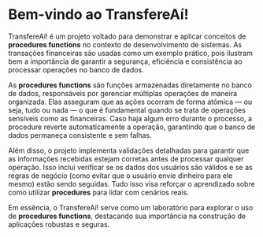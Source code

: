 # Bem-vindo ao TransfereAí!

TransfereAí! é um projeto voltado para demonstrar e aplicar conceitos de **procedures functions** no contexto de desenvolvimento de sistemas. As transações financeiras são usadas como um exemplo prático, pois ilustram bem a importância de garantir a segurança, eficiência e consistência ao processar operações no banco de dados.

As **procedures functions** são funções armazenadas diretamente no banco de dados, responsáveis por gerenciar múltiplas operações de maneira organizada. Elas asseguram que as ações ocorram de forma atômica — ou seja, tudo ou nada — o que é fundamental quando se trata de operações sensíveis como as financeiras. Caso haja algum erro durante o processo, a procedure reverte automaticamente a operação, garantindo que o banco de dados permaneça consistente e sem falhas.

Além disso, o projeto implementa validações detalhadas para garantir que as informações recebidas estejam corretas antes de processar qualquer operação. Isso inclui verificar se os dados dos usuários são válidos e se as regras de negócio (como evitar que o usuário envie dinheiro para ele mesmo) estão sendo seguidas. Tudo isso visa reforçar o aprendizado sobre como utilizar **procedures** para lidar com cenários reais.

Em essência, o TransfereAí! serve como um laboratório para explorar o uso de **procedures functions**, destacando sua importância na construção de aplicações robustas e seguras.
